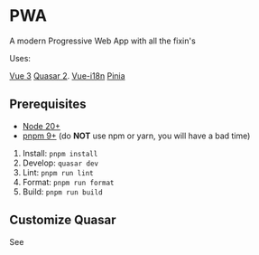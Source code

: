 # PWA

A modern Progressive Web App with all the fixin's

Uses:

[Vue 3](https://vuejs.org/)
[Quasar 2](https://v2.quasar.dev/quasar-cli-vite/quasar-config-js).
[Vue-i18n](https://vue-i18n.intlify.dev/)
[Pinia](https://pinia.vuejs.org/)

## Prerequisites

- [Node 20+](https://nodejs.org/en)
- [pnpm 9+](https://pnpm.io/) (do **NOT** use npm or yarn, you will have a bad time)

1. Install: `pnpm install`
2. Develop: `quasar dev`
3. Lint: `pnpm run lint`
4. Format: `pnpm run format`
5. Build: `pnpm run build`

## Customize Quasar

See
